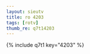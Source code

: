```yaml
--- 
layout: sieutv
title: ro 4203
tags: [rotv]
thumb_re: q7t14203
---
```

{% include q7t1 key="4203" %} 
